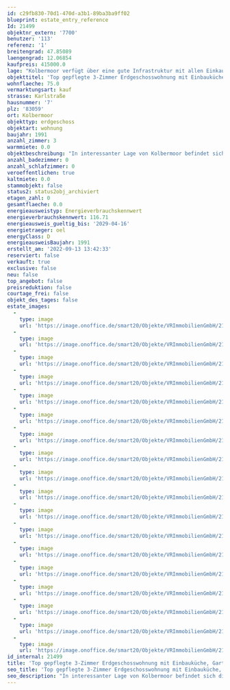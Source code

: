 ```yaml
---
id: c29fb830-70d1-470d-a3b1-89ba3ba9ff02
blueprint: estate_entry_reference
Id: 21499
objektnr_extern: '7700'
benutzer: '113'
referenz: '1'
breitengrad: 47.85089
laengengrad: 12.06854
kaufpreis: 415000.0
lage: "Kolbermoor verfügt über eine gute Infrastruktur mit allen Einkaufsmöglichkeiten, Freibad, Ärzten, Apotheken, Banken, Cafés, Bistros und Restaurants. Die drei Einkaufszentren an der \"Alten Spinnerei\", \"Hertopark\" oder \"Rosenheimer Straße\" sowie diverse Bäcker, Metzger und weitere Geschäfte können zu Fuß oder mit dem Fahrrad in wenigen Minuten erreicht werden. Es bestehen Bus- und Bahnverbindungen in der Stadt, sowie zu den Orten in der Umgebung. Die Autobahn München-Salzburg, Auffahrten Kolbermoor/Rosenheim-West oder Bad Aibling sind jeweils in ca. 10 Autominuten erreichbar.\r\n\r\nKindergärten sowie Grund- und Mittelschulen sind vor Ort, die höher führenden Schulen in Rosenheim oder Bad Aibling sind über öffentliche Verkehrsmittel angebunden.\r\n\r\nDer Bahnhof ist in wenigen Minuten fußläufig oder mit dem Fahrrad erreichbar, hier besteht  Anbindung in Richtung Rosenheim, München, Salzburg oder Innsbruck."
objekttitel: 'Top gepflegte 3-Zimmer Erdgeschosswohnung mit Einbauküche, Garten und Einzelgarage!'
wohnflaeche: 75.0
vermarktungsart: kauf
strasse: Karlstraße
hausnummer: '7'
plz: '83059'
ort: Kolbermoor
objekttyp: erdgeschoss
objektart: wohnung
baujahr: 1991
anzahl_zimmer: 3
warmmiete: 0.0
objektbeschreibung: "In interessanter Lage von Kolbermoor befindet sich die praktische 3-Zimmer Wohnung in einem 1991 erbauten Mehrfamilienhaus.\r\n\r\nIm Erdgeschoss gelegen besticht das Objekt durch einen gut durchdachten Grundriss sowie den einladenden Gartenbereich mit großer Terrasse und sep. Teich. Der Gartenbereich steht im Sondernutzungsrecht dieser Wohnung und lässt Ihnen viele Entfaltungsmöglichkeiten.\r\n\r\nDoch der Reihe nach:\r\n\r\nDer Eingangsbereich bietet alles um Gäste gebührend zu empfangen und eine Garderobe zu stellen.\r\n\r\nDer Wohnbereich erfüllt sämtliche Voraussetzungen für ein modernes Wohnen. Hier haben Sie Zugang zur Terrasse sowie mehrere Fenster welche den Raum hell und freundlich wirken lassen.\r\n\r\nAbsolut hervorzuheben ist auch der Kaminofen im Wohnzimmer. Dieser hält nicht nur diesen Raum wohlig warum sondern im Grunde die komplette Wohnung.\r\n\r\nDie vorhandene Einbauküche befindet sich in einem sehr guten Zustand und ist im Kaufpreis bereits enthalten.\r\n\r\nDas Schlafzimmer bietet ausreichend Platz für Bett und Schrank (ein Einbauschrank kann übernommen werden). Fenster natürlich inklusive. Sowie ein weiteren Zugang zur Terrasse.\r\n\r\nDas weitere Zimmer ist ebenfalls praktikabel geschnitten und kann von Gästezimmer bis Büro oder Kinderzimmer alles erfüllen.\r\n\r\nDas Badezimmer bietet mit einer Dusche und Badewanne alles um gut in den Tag zu starten. Fenster natürlich inklusive.\r\n\r\nNatürlich verfügt das Objekt über einen Kellerraum sowie eine Einzelgarage. Und das Beste: diese ist im Kaufpreis bereits enthalten.\r\n\r\nDas monatliche Wohngeld in Höhe von 340,- € teilt sich wie folgt auf:\r\n\r\numlf. Kosten: ca. 268,- €\r\nn. umlf. Kosten: ca. 49,- €\r\nAnsparung Rücklage: ca. 23,- €\r\n\r\nDie Wohnung befindet sich in einem gepflegten Zustand. Die Fußböden sind mit Laminatböden und Fliesen ausgestattet.\r\n\r\nDie Möblierung im Grundriss ist Beispielhaft.\r\n\r\nFazit: Eine praktische und schmucke Wohnung welche von Eigenbezug bis Kapitalanlage sämtliche Anforderungen erfüllt.\r\n\r\nWir freuen uns auf Ihre Anfrage."
anzahl_badezimmer: 0
anzahl_schlafzimmer: 0
veroeffentlichen: true
kaltmiete: 0.0
stammobjekt: false
status2: status2obj_archiviert
etagen_zahl: 0
gesamtflaeche: 0.0
energieausweistyp: Energieverbrauchskennwert
energieverbrauchskennwert: 116.71
energieausweis_gueltig_bis: '2029-04-16'
energietraeger: oel
energyClass: D
energieausweisBaujahr: 1991
erstellt_am: '2022-09-13 13:42:33'
reserviert: false
verkauft: true
exclusive: false
neu: false
top_angebot: false
preisreduktion: false
courtage_frei: false
objekt_des_tages: false
estate_images:
  -
    type: image
    url: 'https://image.onoffice.de/smart20/Objekte/VRImmobilienGmbH/21499/daac88f4-4f1c-4c9f-8fc3-60de3b4d4a7e.jpg'
  -
    type: image
    url: 'https://image.onoffice.de/smart20/Objekte/VRImmobilienGmbH/21499/3e4e6ba0-d1b0-4649-83cf-2e12ae29777e.jpg'
  -
    type: image
    url: 'https://image.onoffice.de/smart20/Objekte/VRImmobilienGmbH/21499/f8f17ccb-1a60-4c67-b420-3e2f4f090675.jpg'
  -
    type: image
    url: 'https://image.onoffice.de/smart20/Objekte/VRImmobilienGmbH/21499/b5c28f32-c305-4311-b278-c8f300eb2d78.jpg'
  -
    type: image
    url: 'https://image.onoffice.de/smart20/Objekte/VRImmobilienGmbH/21499/f5693cf5-ef72-4418-b36a-f3aaf79797cb.jpg'
  -
    type: image
    url: 'https://image.onoffice.de/smart20/Objekte/VRImmobilienGmbH/21499/f31d0c09-8685-4d2d-88b6-fae26aa837d6.jpg'
  -
    type: image
    url: 'https://image.onoffice.de/smart20/Objekte/VRImmobilienGmbH/21499/f6a6e470-c44a-4188-acd8-35d85f7200bb.jpg'
  -
    type: image
    url: 'https://image.onoffice.de/smart20/Objekte/VRImmobilienGmbH/21499/e98569d9-06d9-4e8c-993c-c8ff56aeed8c.jpg'
  -
    type: image
    url: 'https://image.onoffice.de/smart20/Objekte/VRImmobilienGmbH/21499/26bd355c-6df4-4b3b-8d49-97e4147e77cd.jpg'
  -
    type: image
    url: 'https://image.onoffice.de/smart20/Objekte/VRImmobilienGmbH/21499/b19f8317-16ac-4d6f-b79f-613301c8b439.jpg'
  -
    type: image
    url: 'https://image.onoffice.de/smart20/Objekte/VRImmobilienGmbH/21499/dfc8cb43-7fa4-4af1-b623-47e6486ed612.jpg'
  -
    type: image
    url: 'https://image.onoffice.de/smart20/Objekte/VRImmobilienGmbH/21499/83245e86-107b-41fb-a30a-310834e6d5f4.jpg'
  -
    type: image
    url: 'https://image.onoffice.de/smart20/Objekte/VRImmobilienGmbH/21499/9ce9f941-5d30-4f68-aea0-b7d302b0a7fe.jpg'
  -
    type: image
    url: 'https://image.onoffice.de/smart20/Objekte/VRImmobilienGmbH/21499/e86b5649-be9f-48ee-bb17-9390a6867b19.jpg'
  -
    type: image
    url: 'https://image.onoffice.de/smart20/Objekte/VRImmobilienGmbH/21499/ce72dd8a-be2e-4edb-b9f5-df8030264693.jpg'
  -
    type: image
    url: 'https://image.onoffice.de/smart20/Objekte/VRImmobilienGmbH/21499/69d7015e-7da0-4d5b-8746-85da01596450.jpg'
  -
    type: image
    url: 'https://image.onoffice.de/smart20/Objekte/VRImmobilienGmbH/21499/4ad7b6f7-27c8-4756-8912-2900e39fa0e9.jpg'
  -
    type: image
    url: 'https://image.onoffice.de/smart20/Objekte/VRImmobilienGmbH/21499/cce043aa-8ac7-4d95-b86f-5758249ae067.jpg'
id_internal: 21499
title: 'Top gepflegte 3-Zimmer Erdgeschosswohnung mit Einbauküche, Garten und Einzelgarage!'
seo_title: 'Top gepflegte 3-Zimmer Erdgeschosswohnung mit Einbauküche, Garten und Einzelgarage!'
seo_description: "In interessanter Lage von Kolbermoor befindet sich die praktische 3-Zimmer Wohnung in einem 1991 erbauten Mehrfamilienhaus.\r\n\r\nIm Erdgeschoss gelegen besticht d"
---
```

